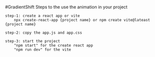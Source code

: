 #GradientShift
Steps to the use the animation in your project 

    step-1: create a react app or vite
        npx create-react-app {project name} or npm create vite@lateast {project name}

    step-2: copy the app.js and app.css

    step-3: start the project 
        "npm start" for the create react app
        "npm run dev" for the vite
